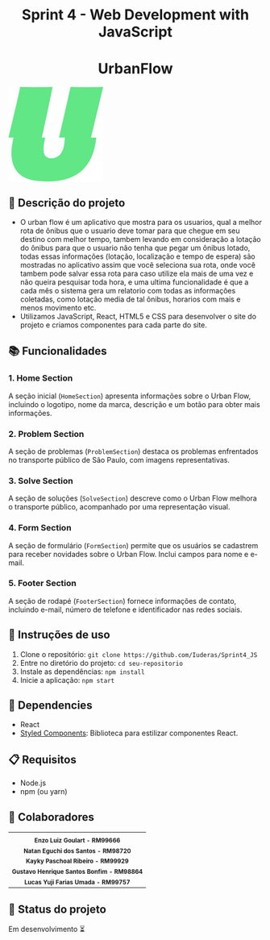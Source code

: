<h1 align="center">Sprint 4 - Web Development with JavaScript</h1>

<h1 align="center">UrbanFlow</h1> 
<img align="center" src="./src/images/Logo.svg">

## :memo: Descrição do projeto
* O urban flow é um aplicativo que mostra para os usuarios, qual a melhor rota de ônibus que o usuario deve tomar para que chegue em seu destino com melhor tempo, tambem levando em consideração a lotação do ônibus para que o usuario não tenha que pegar um ônibus lotado, todas essas informações (lotação, localização e tempo de espera) são mostradas no aplicativo assim que você seleciona sua rota, onde você tambem pode salvar essa rota para caso utilize ela mais de uma vez e não queira pesquisar toda hora, e uma ultima funcionalidade é que a cada mês o sistema gera um relatorio com todas as informações coletadas, como lotação media de tal ônibus, horarios com mais e menos movimento etc.
* Utilizamos JavaScript, React, HTML5 e CSS para desenvolver o site do projeto e criamos componentes para cada parte do site.

## :books: Funcionalidades

### 1. Home Section

A seção inicial (`HomeSection`) apresenta informações sobre o Urban Flow, incluindo o logotipo, nome da marca, descrição e um botão para obter mais informações.

### 2. Problem Section

A seção de problemas (`ProblemSection`) destaca os problemas enfrentados no transporte público de São Paulo, com imagens representativas.

### 3. Solve Section

A seção de soluções (`SolveSection`) descreve como o Urban Flow melhora o transporte público, acompanhado por uma representação visual.

### 4. Form Section

A seção de formulário (`FormSection`) permite que os usuários se cadastrem para receber novidades sobre o Urban Flow. Inclui campos para nome e e-mail.

### 5. Footer Section

A seção de rodapé (`FooterSection`) fornece informações de contato, incluindo e-mail, número de telefone e identificador nas redes sociais.

## :seedling: Instruções de uso

1. Clone o repositório: `git clone https://github.com/Iuderas/Sprint4_JS`
2. Entre no diretório do projeto: `cd seu-repositorio`
3. Instale as dependências: `npm install`
4. Inicie a aplicação: `npm start`

## :hammer: Dependencies

- React
- [Styled Components](https://styled-components.com/): Biblioteca para estilizar componentes React.

## :clipboard: Requisitos

- Node.js
- npm (ou yarn)

## :handshake: Colaboradores
<table>
  <tr>
    <td align="center">
        <sub>
          <b>Enzo Luiz Goulart - RM99666</b>
          <br>
        </sub>
        <sub>
          <b>Natan Eguchi dos Santos - RM98720</b>
          <br>
        </sub>
        <sub>
          <b>Kayky Paschoal Ribeiro - RM99929</b>
          <br>
        </sub>
        <sub>
          <b>Gustavo Henrique Santos Bonfim - RM98864</b>
          <br>
        </sub>
        <sub>
          <b>Lucas Yuji Farias Umada - RM99757 </b>
          <br>
        </sub>
    </td>
  </tr>
</table>

## :dart: Status do projeto
Em desenvolvimento :hourglass_flowing_sand: